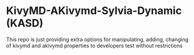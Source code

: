 # KivyMD-AKivymd-Sylvia-Dynamic (KASD)

This repo is just providing extra options for manipulating, adding, changing of kivymd and akivymd properties to developers test without restrictions
